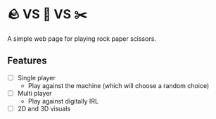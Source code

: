 # 🪨 VS 📄 VS ✂️

A simple web page for playing rock paper scissors.

## Features
- [ ] Single player
  - Play against the machine (which will choose a random choice)
- [ ] Multi player
  - Play against digitally IRL
- [ ] 2D and 3D visuals
